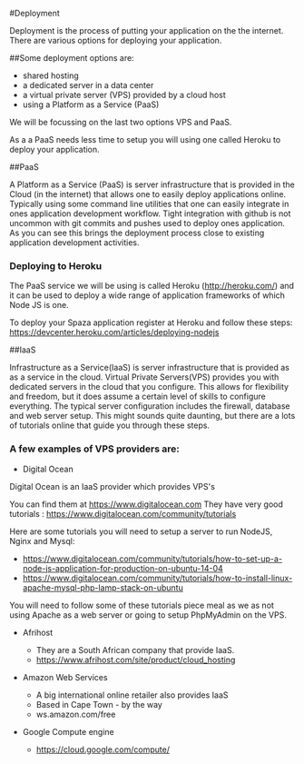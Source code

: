 #Deployment

Deployment is the process of putting your application on the the internet.  There are various options for deploying your application.

##Some deployment options are:
* shared hosting
* a dedicated server in a data center
* a virtual private server (VPS) provided by a cloud host
* using a Platform as a Service (PaaS)

We will be focussing on the last two options VPS and PaaS.

As a a PaaS needs less time to setup you will using one called Heroku to deploy your application.

##PaaS

A Platform as a Service (PaaS) is server infrastructure that is provided in the Cloud (in the internet) that allows one to easily deploy applications online. Typically using some command line utilities that one can easily integrate in ones application development workflow. Tight integration with github is not uncommon with git commits and pushes used to deploy ones application. As you can see this brings the deployment process close to existing application development activities.

### Deploying to Heroku

The PaaS service we will be using is called Heroku (http://heroku.com/) and it can be used to deploy a wide range of application frameworks of which Node JS is one.

To deploy your Spaza application register at Heroku and follow these steps: https://devcenter.heroku.com/articles/deploying-nodejs

##IaaS

Infrastructure as a Service(IaaS) is server infrastructure that is provided as as a service in the cloud. Virtual Private Servers(VPS) provides you with dedicated servers in the cloud that you configure. This allows for flexibility and freedom, but it does assume a certain level of skills to configure everything. The typical server configuration  includes the firewall, database and web server setup. This might sounds quite daunting, but there are a lots of tutorials online that guide you through these steps.

### A few examples of VPS providers are:

* Digital Ocean

Digital Ocean is an IaaS provider which provides VPS's

You can find them at https://www.digitalocean.com 
They have very good tutorials : https://www.digitalocean.com/community/tutorials

Here are some tutorials you will need to setup a server to run NodeJS, Nginx and Mysql: 
   * https://www.digitalocean.com/community/tutorials/how-to-set-up-a-node-js-application-for-production-on-ubuntu-14-04
   * https://www.digitalocean.com/community/tutorials/how-to-install-linux-apache-mysql-php-lamp-stack-on-ubuntu

  You will need to follow some of these tutorials piece meal as we as not using Apache as a web server or going to setup PhpMyAdmin on the VPS.

* Afrihost 
  * They are a South African company that provide IaaS.
  * https://www.afrihost.com/site/product/cloud_hosting
  
* Amazon Web Services
  * A big international online retailer also provides IaaS
  * Based in Cape Town - by the way
  * ws.amazon.com/free

* Google Compute engine
  * https://cloud.google.com/compute/
  
